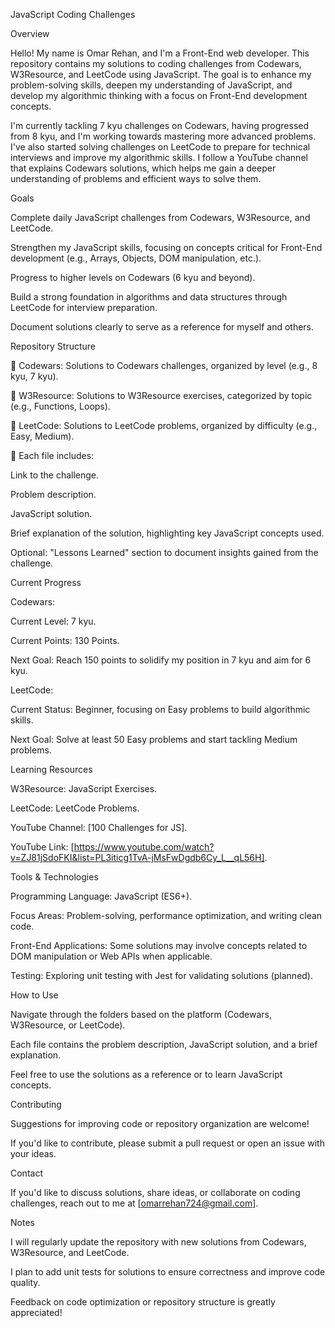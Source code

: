JavaScript Coding Challenges

Overview

Hello! My name is Omar Rehan, and I'm a Front-End web developer. This repository contains my solutions to coding challenges from Codewars, W3Resource, and LeetCode using JavaScript. The goal is to enhance my problem-solving skills, deepen my understanding of JavaScript, and develop my algorithmic thinking with a focus on Front-End development concepts.

I'm currently tackling 7 kyu challenges on Codewars, having progressed from 8 kyu, and I'm working towards mastering more advanced problems. I've also started solving challenges on LeetCode to prepare for technical interviews and improve my algorithmic skills. I follow a YouTube channel that explains Codewars solutions, which helps me gain a deeper understanding of problems and efficient ways to solve them.

Goals





Complete daily JavaScript challenges from Codewars, W3Resource, and LeetCode.



Strengthen my JavaScript skills, focusing on concepts critical for Front-End development (e.g., Arrays, Objects, DOM manipulation, etc.).



Progress to higher levels on Codewars (6 kyu and beyond).



Build a strong foundation in algorithms and data structures through LeetCode for interview preparation.



Document solutions clearly to serve as a reference for myself and others.

Repository Structure





📁 Codewars: Solutions to Codewars challenges, organized by level (e.g., 8 kyu, 7 kyu).



📁 W3Resource: Solutions to W3Resource exercises, categorized by topic (e.g., Functions, Loops).



📁 LeetCode: Solutions to LeetCode problems, organized by difficulty (e.g., Easy, Medium).



📝 Each file includes:





Link to the challenge.



Problem description.



JavaScript solution.



Brief explanation of the solution, highlighting key JavaScript concepts used.



Optional: "Lessons Learned" section to document insights gained from the challenge.

Current Progress





Codewars:





Current Level: 7 kyu.



Current Points: 130 Points.



Next Goal: Reach 150 points to solidify my position in 7 kyu and aim for 6 kyu.



LeetCode:





Current Status: Beginner, focusing on Easy problems to build algorithmic skills.



Next Goal: Solve at least 50 Easy problems and start tackling Medium problems.

Learning Resources





W3Resource: JavaScript Exercises.



LeetCode: LeetCode Problems.



YouTube Channel: [100 Challenges for JS].



YouTube Link: [https://www.youtube.com/watch?v=ZJ81jSdoFKI&list=PL3iticg1TvA-jMsFwDgdb6Cy_L__qL56H].

Tools & Technologies





Programming Language: JavaScript (ES6+).



Focus Areas: Problem-solving, performance optimization, and writing clean code.



Front-End Applications: Some solutions may involve concepts related to DOM manipulation or Web APIs when applicable.



Testing: Exploring unit testing with Jest for validating solutions (planned).

How to Use





Navigate through the folders based on the platform (Codewars, W3Resource, or LeetCode).



Each file contains the problem description, JavaScript solution, and a brief explanation.



Feel free to use the solutions as a reference or to learn JavaScript concepts.

Contributing





Suggestions for improving code or repository organization are welcome!



If you'd like to contribute, please submit a pull request or open an issue with your ideas.

Contact

If you'd like to discuss solutions, share ideas, or collaborate on coding challenges, reach out to me at [omarrehan724@gmail.com].

Notes





I will regularly update the repository with new solutions from Codewars, W3Resource, and LeetCode.



I plan to add unit tests for solutions to ensure correctness and improve code quality.



Feedback on code optimization or repository structure is greatly appreciated!